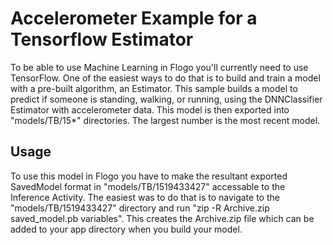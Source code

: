 # Accelerometer Example for a Tensorflow Estimator

To be able to use Machine Learning in Flogo you'll currently need to use TensorFlow.  One of the easiest ways to do that is to build and train a model with a pre-built algorithm, an Estimator.  This sample builds a model to predict if someone is standing, walking, or running, using the DNNClassifier Estimator with accelerometer data. This model is then exported into "models/TB/15*" directories.  The largest number is the most recent model.

## Usage
To use this model in Flogo you have to make the resultant exported SavedModel format in "models/TB/1519433427" accessable to the Inference Activity.  The easiest was to do that is to navigate to the "models/TB/1519433427" directory and run "zip -R Archive.zip saved_model.pb variables".  This creates the Archive.zip file which can be added to your app directory when you build your model.
